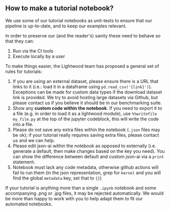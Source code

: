 ## How to make a tutorial notebook?

We use some of our tutorial notebooks as unit-tests to ensure that our pipeline is up-to-date, and to keep our examples relevant. 

In order to preserve our (and the reader's) sanity these need to behave so that they can:
1. Run via the CI tools
2. Execute locally by a user

To make things easier, the Lightwood team has proposed a general set of rules for tutorials:

1. If you are using an external dataset, please ensure there is a URL that links to it (i.e.: load it in a dataframe using `pd.read_csv('{link}')`). Exceptions can be made for custom data types if the download dataset link is provided. We try to avoid hosting large datasets via Github, but please contact us if you believe it should be in our benchmarking suite.
2. Show any **custom code within the notebook**. If you need to export it to a file (e.g. in order to load it as a lightwood module), use `%%writefile my_file.py` at the top of the jupyter codeblock, this will write the code into a file.
3. Please do not save any extra files within the notebook (`.json` files may be ok); if your tutorial really requires saving extra files, please contact us and we can help.
4. Please edit json-ai within the notebook as opposed to externally (i.e. generate a default, then make changes based on the key you need). You can show the difference between default and custom json-ai via a `print` statement.
5. Notebook must lack any code metadata, otherwise github actions will fail to run them (in the json representation, grep for `kernel` and you will find the global `metadata` key, set that to `{}`)


If your tutorial is anything more than a single `.ipynb` notebook and some accompanying .png or .jpg files, it may be rejected automatically. We would be more than happy to work with you to help adapt them to fit our automated notebooks. 
